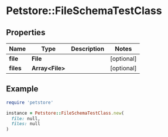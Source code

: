 # Petstore::FileSchemaTestClass

## Properties

| Name | Type | Description | Notes |
| ---- | ---- | ----------- | ----- |
| **file** | **File** |  | [optional] |
| **files** | **Array&lt;File&gt;** |  | [optional] |

## Example

```ruby
require 'petstore'

instance = Petstore::FileSchemaTestClass.new(
  file: null,
  files: null
)
```


